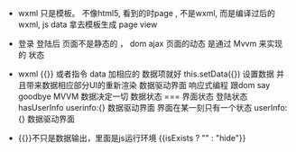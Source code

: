 - wxml 只是模板。 不像html5, 看到的时page , 不是wxml, 而是编译过后的wxml, js data 拿去模板生成 page view
- 登录 登陆后
  页面不是静态的 ， dom ajax
  页面的动态 是通过 Mvvm 来实现的 状态
- wxml {{}} 或者指令 data 加相应的 数据项就好
  this.setData({}) 设置数据 并且带来数据相应部分UI的重新渲染
  数据驱动界面 响应式编程
  跟dom say goodbye
  MVVM 数据决定一切
  数据状态 === 界面状态
  登陆状态 hasUserInfo
  userinfo:{} 数据驱动界面
  界面在某一刻只有一个状态
  userInfo:{} 数据驱动界面

- {{}}不只是数据输出，里面是js运行环境
  {{isExists ? "" : "hide"}}